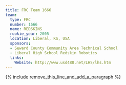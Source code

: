 ```yaml
---
title: FRC Team 1666
team:
  type: FRC
  number: 1666
  name: REDSKINS
  rookie_year: 2005
  location: Liberal, KS, USA
  sponsors:
  - Seward County Community Area Technical School
  - Liberal High School Redskin Robotics
  links:
    Website: http://www.usd480.net/LHS/lhs.htm
---
```


{% include remove_this_line_and_add_a_paragraph %}